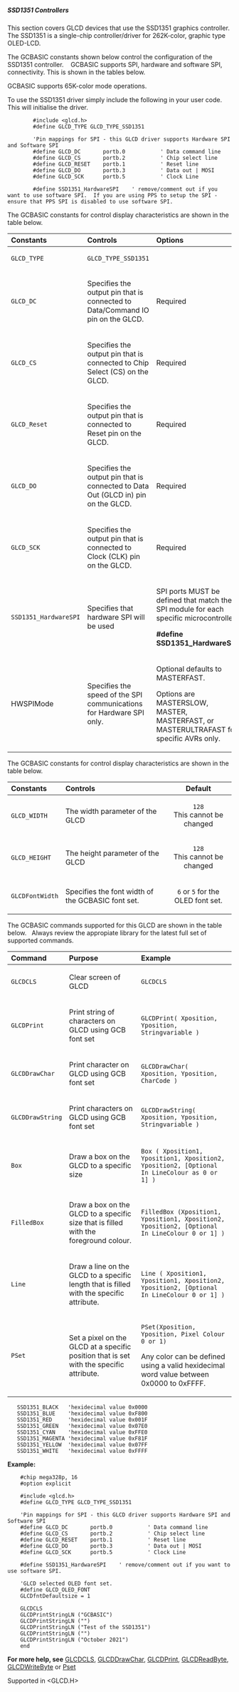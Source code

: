 <div class="section">

<div class="titlepage">

<div>

<div>

##### <span id="ssd1351_controllers"></span>SSD1351 Controllers

</div>

</div>

</div>

This section covers GLCD devices that use the SSD1351 graphics
controller. The SSD1351 is a single-chip controller/driver for
262K-color, graphic type OLED-LCD.

The GCBASIC constants shown below control the configuration of the
SSD1351 controller.    GCBASIC supports SPI, hardware and software SPI,
connectivity. This is shown in the tables below.

GCBASIC supports 65K-color mode operations.

To use the SSD1351 driver simply include the following in your user
code. This will initialise the driver.

``` screen
        #include <glcd.h>
        #define GLCD_TYPE GLCD_TYPE_SSD1351

        'Pin mappings for SPI - this GLCD driver supports Hardware SPI and Software SPI
        #define GLCD_DC       portb.0           ' Data command line
        #define GLCD_CS       portb.2           ' Chip select line
        #define GLCD_RESET    portb.1           ' Reset line
        #define GLCD_DO       portb.3           ' Data out | MOSI
        #define GLCD_SCK      portb.5           ' Clock Line

        #define SSD1351_HardwareSPI    ' remove/comment out if you want to use software SPI.  If you are using PPS to setup the SPI - ensure that PPS SPI is disabled to use software SPI.
```

The GCBASIC constants for control display characteristics are shown in
the table below.

<div class="informaltable">

<table data-border="1">
<thead>
<tr class="header">
<th style="text-align: left;"><span class="strong"><strong>Constants</strong></span></th>
<th style="text-align: left;"><span class="strong"><strong>Controls</strong></span></th>
<th style="text-align: left;"><span class="strong"><strong>Options</strong></span></th>
</tr>
</thead>
<tbody>
<tr class="odd">
<td style="text-align: left;"><p><code class="literal">GLCD_TYPE</code></p></td>
<td style="text-align: left;"><p><code class="literal">GLCD_TYPE_SSD1351</code></p></td>
<td style="text-align: left;"> </td>
</tr>
<tr class="even">
<td style="text-align: left;"><p><code class="literal">GLCD_DC</code></p></td>
<td style="text-align: left;"><p>Specifies the output pin that is connected to Data/Command IO pin on the GLCD.</p></td>
<td style="text-align: left;"><p>Required</p></td>
</tr>
<tr class="odd">
<td style="text-align: left;"><p><code class="literal">GLCD_CS</code></p></td>
<td style="text-align: left;"><p>Specifies the output pin that is connected to Chip Select (CS) on the GLCD.</p></td>
<td style="text-align: left;"><p>Required</p></td>
</tr>
<tr class="even">
<td style="text-align: left;"><p><code class="literal">GLCD_Reset</code></p></td>
<td style="text-align: left;"><p>Specifies the output pin that is connected to Reset pin on the GLCD.</p></td>
<td style="text-align: left;"><p>Required</p></td>
</tr>
<tr class="odd">
<td style="text-align: left;"><p><code class="literal">GLCD_DO</code></p></td>
<td style="text-align: left;"><p>Specifies the output pin that is connected to Data Out (GLCD in) pin on the GLCD.</p></td>
<td style="text-align: left;"><p>Required</p></td>
</tr>
<tr class="even">
<td style="text-align: left;"><p><code class="literal">GLCD_SCK</code></p></td>
<td style="text-align: left;"><p>Specifies the output pin that is connected to Clock (CLK) pin on the GLCD.</p></td>
<td style="text-align: left;"><p>Required</p></td>
</tr>
<tr class="odd">
<td style="text-align: left;"><p><code class="literal">SSD1351_HardwareSPI</code></p></td>
<td style="text-align: left;"><p>Specifies that hardware SPI will be used</p></td>
<td style="text-align: left;"><p>SPI ports MUST be defined that match the SPI module for each specific microcontroller</p>
<p><span class="strong"><strong>#define SSD1351_HardwareSPI</strong></span></p></td>
</tr>
<tr class="even">
<td style="text-align: left;"><p>HWSPIMode</p></td>
<td style="text-align: left;"><p>Specifies the speed of the SPI communications for Hardware SPI only.</p></td>
<td style="text-align: left;"><p>Optional defaults to MASTERFAST.</p>
<p>Options are MASTERSLOW,<br />
MASTER,<br />
MASTERFAST, or<br />
MASTERULTRAFAST for specific AVRs only.</p></td>
</tr>
</tbody>
</table>

</div>

The GCBASIC constants for control display characteristics are shown in
the table below.  

<div class="informaltable">

<table data-border="1">
<thead>
<tr class="header">
<th style="text-align: left;"><span class="strong"><strong>Constants</strong></span></th>
<th style="text-align: left;"><span class="strong"><strong>Controls</strong></span></th>
<th style="text-align: center;"><span class="strong"><strong>Default</strong></span></th>
</tr>
</thead>
<tbody>
<tr class="odd">
<td style="text-align: left;"><p><code class="literal">GLCD_WIDTH</code></p></td>
<td style="text-align: left;"><p>The width parameter of the GLCD</p></td>
<td style="text-align: center;"><p><code class="literal">128</code><br />
This cannot be changed</p></td>
</tr>
<tr class="even">
<td style="text-align: left;"><p><code class="literal">GLCD_HEIGHT</code></p></td>
<td style="text-align: left;"><p>The height parameter of the GLCD</p></td>
<td style="text-align: center;"><p><code class="literal">128</code><br />
This cannot be changed</p></td>
</tr>
<tr class="odd">
<td style="text-align: left;"><p><code class="literal">GLCDFontWidth</code></p></td>
<td style="text-align: left;"><p>Specifies the font width of the GCBASIC font set.</p></td>
<td style="text-align: center;"><p><code class="literal">6</code> or <code class="literal">5</code> for the OLED font set.</p></td>
</tr>
</tbody>
</table>

</div>

The GCBASIC commands supported for this GLCD are shown in the table
below.   Always review the appropiate library for the latest full set of
supported commands.

<div class="informaltable">

<table data-border="1">
<thead>
<tr class="header">
<th style="text-align: left;"><span class="strong"><strong>Command</strong></span></th>
<th style="text-align: left;"><span class="strong"><strong>Purpose</strong></span></th>
<th style="text-align: left;"><span class="strong"><strong>Example</strong></span></th>
</tr>
</thead>
<tbody>
<tr class="odd">
<td style="text-align: left;"><p><code class="literal">GLCDCLS</code></p></td>
<td style="text-align: left;"><p>Clear screen of GLCD</p></td>
<td style="text-align: left;"><p><code class="literal">GLCDCLS</code></p></td>
</tr>
<tr class="even">
<td style="text-align: left;"><p><code class="literal">GLCDPrint</code></p></td>
<td style="text-align: left;"><p>Print string of characters on GLCD using GCB font set</p></td>
<td style="text-align: left;"><p><code class="literal">GLCDPrint( Xposition, Yposition, Stringvariable )</code></p></td>
</tr>
<tr class="odd">
<td style="text-align: left;"><p><code class="literal">GLCDDrawChar</code></p></td>
<td style="text-align: left;"><p>Print character on GLCD using GCB font set</p></td>
<td style="text-align: left;"><p><code class="literal">GLCDDrawChar( Xposition, Yposition, CharCode )</code></p></td>
</tr>
<tr class="even">
<td style="text-align: left;"><p><code class="literal">GLCDDrawString</code></p></td>
<td style="text-align: left;"><p>Print characters on GLCD using GCB font set</p></td>
<td style="text-align: left;"><p><code class="literal">GLCDDrawString( Xposition, Yposition, Stringvariable )</code></p></td>
</tr>
<tr class="odd">
<td style="text-align: left;"><p><code class="literal">Box</code></p></td>
<td style="text-align: left;"><p>Draw a box on the GLCD to a specific size</p></td>
<td style="text-align: left;"><p><code class="literal">Box ( Xposition1, Yposition1, Xposition2, Yposition2, [Optional In LineColour as 0 or 1] )</code></p></td>
</tr>
<tr class="even">
<td style="text-align: left;"><p><code class="literal">FilledBox</code></p></td>
<td style="text-align: left;"><p>Draw a box on the GLCD to a specific size that is filled with the foreground colour.</p></td>
<td style="text-align: left;"><p><code class="literal">FilledBox (Xposition1, Yposition1, Xposition2, Yposition2, [Optional In LineColour 0 or 1] )</code></p></td>
</tr>
<tr class="odd">
<td style="text-align: left;"><p><code class="literal">Line</code></p></td>
<td style="text-align: left;"><p>Draw a line on the GLCD to a specific length that is filled with the specific attribute.</p></td>
<td style="text-align: left;"><p><code class="literal">Line ( Xposition1, Yposition1, Xposition2, Yposition2, [Optional In LineColour 0 or 1] )</code></p></td>
</tr>
<tr class="even">
<td style="text-align: left;"><p><code class="literal">PSet</code></p></td>
<td style="text-align: left;"><p>Set a pixel on the GLCD at a specific position that is set with the specific attribute.</p></td>
<td style="text-align: left;"><p><code class="literal">PSet(Xposition, Yposition, Pixel Colour 0 or 1)</code></p>
<p>Any color can be defined using a valid hexidecimal word value between 0x0000 to 0xFFFF.</p></td>
</tr>
</tbody>
</table>

</div>

``` screen
   SSD1351_BLACK   'hexidecimal value 0x0000
   SSD1351_BLUE    'hexidecimal value 0xF800
   SSD1351_RED     'hexidecimal value 0x001F
   SSD1351_GREEN   'hexidecimal value 0x07E0
   SSD1351_CYAN    'hexidecimal value 0xFFE0
   SSD1351_MAGENTA 'hexidecimal value 0xF81F
   SSD1351_YELLOW  'hexidecimal value 0x07FF
   SSD1351_WHITE   'hexidecimal value 0xFFFF
```

<span class="strong">**Example:**</span>

``` screen
    #chip mega328p, 16
    #option explicit

    #include <glcd.h>
    #define GLCD_TYPE GLCD_TYPE_SSD1351

    'Pin mappings for SPI - this GLCD driver supports Hardware SPI and Software SPI
    #define GLCD_DC       portb.0           ' Data command line
    #define GLCD_CS       portb.2           ' Chip select line
    #define GLCD_RESET    portb.1           ' Reset line
    #define GLCD_DO       portb.3           ' Data out | MOSI
    #define GLCD_SCK      portb.5           ' Clock Line

    #define SSD1351_HardwareSPI    ' remove/comment out if you want to use software SPI.

    'GLCD selected OLED font set.
    #define GLCD_OLED_FONT
    GLCDfntDefaultsize = 1

    GLCDCLS
    GLCDPrintStringLN ("GCBASIC")
    GLCDPrintStringLN ("")
    GLCDPrintStringLN ("Test of the SSD1351")
    GLCDPrintStringLN ("")
    GLCDPrintStringLN ("October 2021")
    end
```

<span class="strong">**For more help, see**</span>
<a href="glcdcls" class="link" title="GLCDCLS">GLCDCLS</a>,
<a href="glcddrawchar" class="link" title="GLCDDrawChar">GLCDDrawChar</a>,
<a href="glcdprint" class="link" title="GLCDPrint">GLCDPrint</a>,
<a href="glcdreadbyte" class="link" title="GLCDReadByte">GLCDReadByte</a>,
<a href="glcdwritebyte" class="link" title="GLCDWriteByte">GLCDWriteByte</a>
or <a href="pset" class="link" title="Pset">Pset</a>

Supported in &lt;GLCD.H&gt;

</div>
